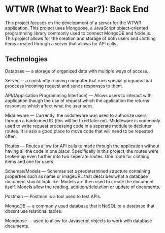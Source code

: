 # WTWR (What to Wear?): Back End

This project focuses on the development of a server for the WTWR application. This project uses Mongoose, a JavaScript object-oriented programming library commonly used to connect MongoDB and Node.js. This project allows for the creation and storage of both users and clothing items created through a server that allows for API calls.

## Technologies

Database — a storage of organized data with multiple ways of access.

Server — a constantly running computer that runs special programs that proccess incoming request and sends responses to them.

API/(Application Programming Interface) — Allows users to interact with application though the use of request which the application the returns responses which affect what the user sees.

Middleware — Currently, the middleware was used to authorize users through a hardcoded ID (this will be fixed later on). Middleware is commonly used to write request processing code in a seperate module to declutter routes. It is aslo a good place to move code that will need to be repeated often.

Routes — Routes allow for API calls to made through the application without having all the code in one place. Specifically in this project, the routes were broken up even further into two seperate routes. One route for clothing items and one for users.

Schemas/Models — Schemas set a predetermined structure containing properties such as name or imageURL that describes what a database document should look like. Models are then used to create the document itself. Models allow the reading, addition/deletetion or update of documents.

Postman — Postman is a tool used to test APIs.

MongoDB — a commonly used database that it NoSQL or a database that doesnt use relational tables.

Mongoose — used to allow for Javascript objects to work with database documents.
